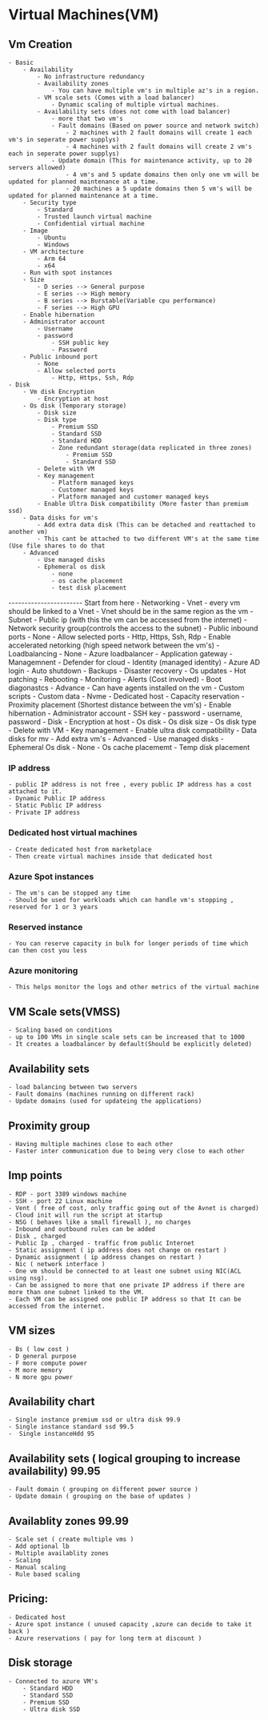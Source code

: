 # Virtual Machines(VM)

## Vm Creation
    - Basic
        - Availability
            - No infrastructure redundancy
            - Availability zones
                - You can have multiple vm's in multiple az's in a region.
            - VM scale sets (Comes with a load balancer)
                - Dynamic scaling of multiple virtual machines.
            - Availability sets (does not come with load balancer)
                - more that two vm's
                - Fault domains (Based on power source and network switch)
                    - 2 machines with 2 fault domains will create 1 each vm's in seperate power supplys)
                    - 4 machines with 2 fault domains will create 2 vm's each in seperate power supplys)
                - Update domain (This for maintenance activity, up to 20 servers allowed)
                    - 4 vm's and 5 update domains then only one vm will be updated for planned maintenance at a time.
                    - 20 machines a 5 update domains then 5 vm's will be updated for planned maintenance at a time. 
        - Security type
            - Standard
            - Trusted launch virtual machine
            - Confidential virtual machine
        - Image
            - Ubuntu
            - Windows
        - VM architecture
            - Arm 64
            - x64
        - Run with spot instances
        - Size
            - D series --> General purpose
            - E series --> High memory
            - B series --> Burstable(Variable cpu performance) 
            - F series --> High GPU
        - Enable hibernation
        - Administrator account
            - Username
            - password
                - SSH public key
                - Password
        - Public inbound port
            - None
            - Allow selected ports
                - Http, Https, Ssh, Rdp
    - Disk
        - Vm disk Encryption
            - Encryption at host
        - Os disk (Temporary storage)
            - Disk size
            - Disk type
                - Premium SSD
                - Standard SSD
                - Standard HDD
                - Zone redundant storage(data replicated in three zones)
                    - Premium SSD
                    - Standard SSD
            - Delete with VM
            - Key management
                - Platform managed keys
                - Customer managed keys
                - Platform managed and customer managed keys
            - Enable Ultra Disk compatibility (More faster than premium ssd)
        - Data disks for vm's
            - Add extra data disk (This can be detached and reattached to another vm)
            - This cant be attached to two different VM's at the same time (Use file shares to do that
        - Advanced
            - Use managed disks
            - Ephemeral os disk
                - none
                - os cache placement
                - test disk placement
----------------------- Start from here
    - Networking
        - Vnet 
            - every vm should be linked to a Vnet
            - Vnet should be in the same region as the vm
        - Subnet
        - Public ip (with this the vm can be accessed from the internet)
        - Network security group(controls the access to the subnet)
            - Public inbound ports
                - None
                - Allow selected ports
                - Http, Https, Ssh, Rdp
        - Enable accelerated netorking (high speed network between the vm's)
        - Loadbalancing
            - None
            - Azure loadbalancer
            - Application gateway
    - Managemnent
        - Defender for cloud
        - Identity (managed identity)
        - Azure AD login
        - Auto shutdown
        - Backups
        - Disaster recovery
        - Os updates
        - Hot patching
        - Rebooting
    - Monitoring 
        - Alerts (Cost involved)
        - Boot diagonastcs
    - Advance
        - Can have agents installed on the vm
        - Custom scripts
        - Custom data
        - Nvme
        - Dedicated host
        - Capacity reservation
        - Proximity placement (Shortest distance between the vm's)
    - Enable hibernation
    - Administrator account
        - SSH key
        - password
        - username, password
    - Disk
        - Encryption at host
    - Os disk
        - Os disk size
        - Os disk type
        - Delete with VM
        - Key management
        - Enable ultra disk compatibility
    - Data disks for mv
        - Add extra vm's
    - Advanced
        - Use managed disks
        - Ephemeral Os disk
            - None
            - Os cache placememt
            - Temp disk placement
    

### IP address
    - public IP address is not free , every public IP address has a cost attached to it.
    - Dynamic Public IP address 
    - Static Public IP address
    - Private IP address

### Dedicated host virtual machines
    - Create dedicated host from marketplace
    - Then create virtual machines inside that dedicated host

### Azure Spot instances 
    - The vm's can be stopped any time 
    - Should be used for workloads which can handle vm's stopping , reserved for 1 or 3 years

### Reserved instance 
    - You can reserve capacity in bulk for longer periods of time which can then cost you less 

### Azure monitoring 
    - This helps monitor the logs and other metrics of the virtual machine


## VM Scale sets(VMSS)
    - Scaling based on conditions
    - up to 100 VMs in single scale sets can be increased that to 1000
    - It creates a loadbalancer by default(Should be explicitly deleted)

## Availability sets
    - load balancing between two servers
    - Fault domains (machines running on different rack)
    - Update domains (used for updateing the applications)

## Proximity group
    - Having multiple machines close to each other
    - Faster inter communication due to being very close to each other 

## Imp points
    - RDP - port 3389 windows machine 
    - SSH - port 22 Linux machine 
    - Vent ( free of cost, only traffic going out of the Avnet is charged)
    - Cloud init will run the script at startup
    - NSG ( behaves like a small firewall ), no charges
    - Inbound and outbound rules can be added
    - Disk , charged 
    - Public Ip , charged - traffic from public Internet 
    - Static assignment ( ip address does not change on restart )
    - Dynamic assignment ( ip address changes on restart )
    - Nic ( network interface )
    - One vm should be connected to at least one subnet using NIC(ACL using nsg).
    - Can be assigned to more that one private IP address if there are more than one subnet linked to the VM.
    - Each VM can be assigned one public IP address so that It can be accessed from the internet.


## VM sizes 
    - Bs ( low cost )
    - D general purpose 
    - F more compute power 
    - M more memory 
    - N more gpu power
## Availability chart 
    - Single instance premium ssd or ultra disk 99.9 
    - Single instance standard ssd 99.5
    -  Single instanceHdd 95
## Availability sets ( logical grouping to increase availability) 99.95
    - Fault domain ( grouping on different power source )
    - Update domain ( grouping on the base of updates ) 
## Availablity zones 99.99 
    - Scale set ( create multiple vms ) 
    - Add optional lb
    - Multiple availablity zones 
    - Scaling 
    - Manual scaling 
    - Rule based scaling 
## Pricing:
    - Dedicated host 
    - Azure spot instance ( unused capacity ,azure can decide to take it back ) 
    - Azure reservations ( pay for long term at discount ) 

## Disk storage
    - Connected to azure VM's
        - Standard HDD
        - Standard SSD
        - Premium SSD
        - Ultra disk SSD


